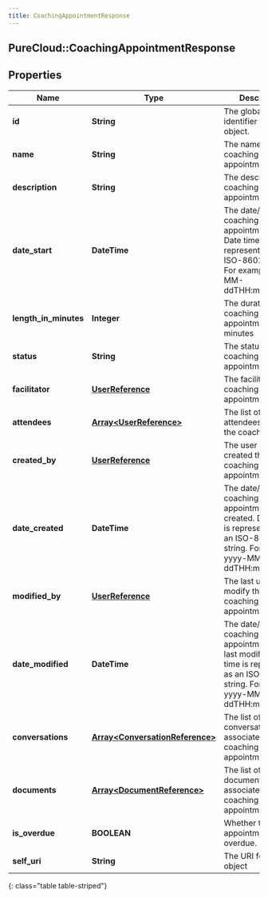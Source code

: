 ```yaml
---
title: CoachingAppointmentResponse
---
```

## PureCloud::CoachingAppointmentResponse

## Properties

|Name | Type | Description | Notes|
|------------ | ------------- | ------------- | -------------|
| **id** | **String** | The globally unique identifier for the object. | [optional] |
| **name** | **String** | The name of coaching appointment | [optional] |
| **description** | **String** | The description of coaching appointment | [optional] |
| **date_start** | **DateTime** | The date/time the coaching appointment starts. Date time is represented as an ISO-8601 string. For example: yyyy-MM-ddTHH:mm:ss.SSSZ | [optional] |
| **length_in_minutes** | **Integer** | The duration of coaching appointment in minutes | [optional] |
| **status** | **String** | The status of coaching appointment | [optional] |
| **facilitator** | [**UserReference**](UserReference.html) | The facilitator of coaching appointment | [optional] |
| **attendees** | [**Array&lt;UserReference&gt;**](UserReference.html) | The list of attendees attending the coaching | [optional] |
| **created_by** | [**UserReference**](UserReference.html) | The user who created the coaching appointment | [optional] |
| **date_created** | **DateTime** | The date/time the coaching appointment was created. Date time is represented as an ISO-8601 string. For example: yyyy-MM-ddTHH:mm:ss.SSSZ | [optional] |
| **modified_by** | [**UserReference**](UserReference.html) | The last user to modify the coaching appointment | [optional] |
| **date_modified** | **DateTime** | The date/time the coaching appointment was last modified. Date time is represented as an ISO-8601 string. For example: yyyy-MM-ddTHH:mm:ss.SSSZ | [optional] |
| **conversations** | [**Array&lt;ConversationReference&gt;**](ConversationReference.html) | The list of conversations associated with coaching appointment. | [optional] |
| **documents** | [**Array&lt;DocumentReference&gt;**](DocumentReference.html) | The list of documents associated with coaching appointment. | [optional] |
| **is_overdue** | **BOOLEAN** | Whether the appointment is overdue. | [optional] |
| **self_uri** | **String** | The URI for this object | [optional] |
{: class="table table-striped"}


